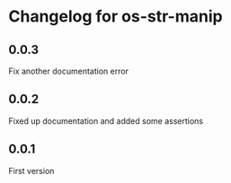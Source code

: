 Changelog for os-str-manip
==========================

0.0.3
-----
Fix another documentation error

0.0.2
-----
Fixed up documentation and added some assertions

0.0.1
-----
First version
